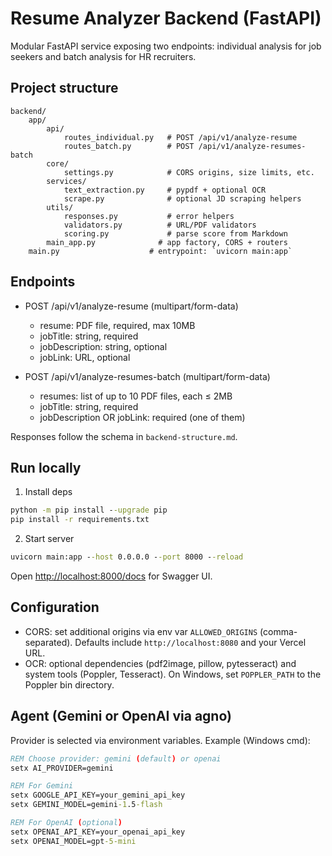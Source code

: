 # Resume Analyzer Backend (FastAPI)

Modular FastAPI service exposing two endpoints: individual analysis for job seekers and batch analysis for HR recruiters.

## Project structure

```
backend/
	app/
		api/
			routes_individual.py   # POST /api/v1/analyze-resume
			routes_batch.py        # POST /api/v1/analyze-resumes-batch
		core/
			settings.py            # CORS origins, size limits, etc.
		services/
			text_extraction.py     # pypdf + optional OCR
			scrape.py              # optional JD scraping helpers
		utils/
			responses.py           # error helpers
			validators.py          # URL/PDF validators
			scoring.py             # parse score from Markdown
		main_app.py              # app factory, CORS + routers
	main.py                    # entrypoint: `uvicorn main:app`
```

## Endpoints

- POST /api/v1/analyze-resume (multipart/form-data)

  - resume: PDF file, required, max 10MB
  - jobTitle: string, required
  - jobDescription: string, optional
  - jobLink: URL, optional

- POST /api/v1/analyze-resumes-batch (multipart/form-data)
  - resumes: list of up to 10 PDF files, each ≤ 2MB
  - jobTitle: string, required
  - jobDescription OR jobLink: required (one of them)

Responses follow the schema in `backend-structure.md`.

## Run locally

1. Install deps

```cmd
python -m pip install --upgrade pip
pip install -r requirements.txt
```

2. Start server

```cmd
uvicorn main:app --host 0.0.0.0 --port 8000 --reload
```

Open <http://localhost:8000/docs> for Swagger UI.

## Configuration

- CORS: set additional origins via env var `ALLOWED_ORIGINS` (comma-separated). Defaults include `http://localhost:8080` and your Vercel URL.
- OCR: optional dependencies (pdf2image, pillow, pytesseract) and system tools (Poppler, Tesseract). On Windows, set `POPPLER_PATH` to the Poppler bin directory.

## Agent (Gemini or OpenAI via agno)

Provider is selected via environment variables. Example (Windows cmd):

```cmd
REM Choose provider: gemini (default) or openai
setx AI_PROVIDER=gemini

REM For Gemini
setx GOOGLE_API_KEY=your_gemini_api_key
setx GEMINI_MODEL=gemini-1.5-flash

REM For OpenAI (optional)
setx OPENAI_API_KEY=your_openai_api_key
setx OPENAI_MODEL=gpt-5-mini
```
